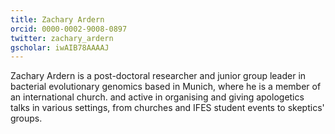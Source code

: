 ```yaml
---
title: Zachary Ardern 
orcid: 0000-0002-9008-0897
twitter: zachary_ardern
gscholar: iwAIB78AAAAJ
---
```

Zachary Ardern is a post-doctoral researcher and junior group leader in bacterial evolutionary genomics based in Munich, where he is a member of an international church. and active in organising and giving apologetics talks in various settings, from churches and IFES student events to skeptics' groups. 
